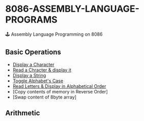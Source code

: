 # 8086-ASSEMBLY-LANGUAGE-PROGRAMS

 🕹️ Assembly Language Programming on 8086
 ## Basic Operations
 - [Display a Character]()
 - [Read a Chracter & display it]()
 - [Display a String]()
 - [Toggle Alphabet's Case]()
 - [Read Letters & Display in Alphabetical Order]()
 - [Copy contents of memory in Reverse Order]
 - [Swap content of 8byte array]
 ## Arithmetic
